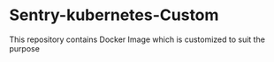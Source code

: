 # Sentry-kubernetes-Custom
This repository contains Docker Image which is customized to suit the purpose
